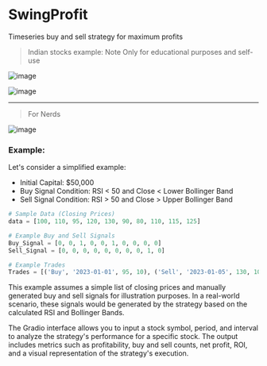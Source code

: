 # SwingProfit
Timeseries buy and sell strategy for maximum profits 
> Indian stocks example: Note Only for educational purposes and self-use


![image](https://github.com/VinayChaudhari1996/SwingProfit/assets/42869040/612e8b80-37cf-49cc-83e5-da4267188304)

![image](https://github.com/VinayChaudhari1996/SwingProfit/assets/42869040/1e226514-b405-4148-bd44-96f9a7073d56)


____

> For Nerds


![image](https://github.com/VinayChaudhari1996/SwingProfit/assets/42869040/dab6e01a-3111-4b6b-a238-47765cd07bd7)

### Example:

Let's consider a simplified example:

- Initial Capital: $50,000
- Buy Signal Condition: RSI < 50 and Close < Lower Bollinger Band
- Sell Signal Condition: RSI > 50 and Close > Upper Bollinger Band

```python
# Sample Data (Closing Prices)
data = [100, 110, 95, 120, 130, 90, 80, 110, 115, 125]

# Example Buy and Sell Signals
Buy_Signal = [0, 0, 1, 0, 0, 1, 0, 0, 0, 0]
Sell_Signal = [0, 0, 0, 0, 0, 0, 0, 0, 1, 0]

# Example Trades
Trades = [('Buy', '2023-01-01', 95, 10), ('Sell', '2023-01-05', 130, 10)]
```

This example assumes a simple list of closing prices and manually generated buy and sell signals for illustration purposes. In a real-world scenario, these signals would be generated by the strategy based on the calculated RSI and Bollinger Bands.

The Gradio interface allows you to input a stock symbol, period, and interval to analyze the strategy's performance for a specific stock. The output includes metrics such as profitability, buy and sell counts, net profit, ROI, and a visual representation of the strategy's execution.
